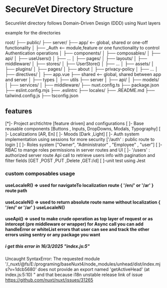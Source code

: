 # SecureVet Directory Structure

SecureVet directory follows Domain-Driven Design (DDD) using Nuxt layers

example for the directories

root/
├── public/
├── server/
├── app/                  <-- global, shared or one-off functionality
│   ├── _Auth      <-- module,feature or one functionality to control Authentication operations
│      ├── components/
│      ├── composables/
│         ├── api/
│           ├── useUsers()
│           ├── ...
│      ├── pages/
│      ├── layouts/
│      ├── middleware/
│      ├── stores/
│          ├── UserStore()
│          ├── ...
│   ├── assets/
│   ├── plugins/
│   ├── pages/
│      ├── about
│      ├── privacy-policy
│      ├── ...
│   ├── directives/
│   ├── app.vue
├── shared                 <-- global, shared between app and server
│   ├── types
│   ├── utils
├── server
│   ├── api/
│   ├── models/
│   ├── services/
│   ├── middleware/
├── nuxt.config.ts
├── package.json
├── eslint.config.mjs
├── .eslintrc
├── locales/
├── .README.md
├── tailwind.config.js
├── tsconfig.json

## features

[*]- Project archtichtre [feature driven] and configurations
[ ]- Base reusable components [Buttons , Inputs, DropDowns, Modals, Typography]
[ ]- Localizations [AR, En]
[ ]- Moods [Dark ,Light]
[ ]- Auth system implementation using sessions for more security ['/auth' : public route to login ]
[ ]- Roles system ["Owner", "Administrator" , "Employee" , "user"]
[ ]- RBAC to mange roles permissions in server routes and UI
[ ]- '/users' : authorized server route Api call to retrieve users info with pagination and filter fields [GET ,POST ,PUT ,Delete ,GET:/id]
[ ]-unit test using Jest

### custom composables usage

#### useLocaleR() => used for navigateTo localization route { '/en/' or '/ar' } route path

#### useLocaleN() => used to return absolute route name without localization { '/en/' or '/ar' }  useLocaleN()

#### useApi() => used to make crude operation as top layer of request or as intercept (pre middleware or wrapper) for Async call you can add handleError or whiteList errors that user can see and track the other errors using sentry or any package you want

##### i get this error in 16/3/2025 "index.js:5"

 Uncaught SyntaxError: The requested module '/_nuxt/@fs/E:/programing/baseNuxt4/node_modules/unhead/dist/index.mjs?v=1dcb5680' does not provide an export named 'getActiveHead' (at index.js:5:10) " and that because i18n unstable release  link of issue https://github.com/nuxt/nuxt/issues/31265